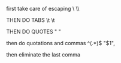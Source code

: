 

first take care of escaping 
\\
\\\\


THEN DO TABS
\t
\\t

THEN DO QUOTES
"
\"


then do quotations and commas 
^(.*)$
"$1",

then eliminate the last comma 

